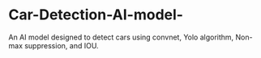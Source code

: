# Car-Detection-AI-model-
An AI model designed to detect cars using convnet, Yolo algorithm, Non-max suppression, and IOU. 

